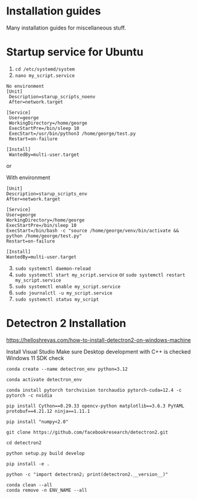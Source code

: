 # Installation guides

Many installation guides for miscellaneous stuff.


# Startup service for Ubuntu

1. ` cd /etc/systemd/system `
2. ` nano my_script.service `

```
No environment
[Unit]
 Description=starup_scripts_noenv
 After=network.target

[Service]
 User=george
 WorkingDirectory=/home/george
 ExecStartPre=/bin/sleep 10
 ExecStart=/usr/bin/python3 /home/george/test.py
 Restart=on-failure

[Install]
 WantedBy=multi-user.target
```

or 

With environment

```
[Unit]
Description=starup_scripts_env
After=network.target

[Service]
User=george
WorkingDirectory=/home/george
ExecStartPre=/bin/sleep 10
ExecStart=/bin/bash -c "source /home/george/venv/bin/activate && python /home/george/test.py"
Restart=on-failure

[Install]
WantedBy=multi-user.target
```

3. ` sudo systemctl daemon-reload `
4. ` sudo systemctl start my_script.service ` or ` sudo systemctl restart my_script.service `
5. ` sudo systemctl enable my_script.service `
6. ` sudo journalctl -u my_script.service `
7. ` sudo systemctl status my_script `

# Detectron 2 Installation

https://helloshreyas.com/how-to-install-detectron2-on-windows-machine

Install Visual Studio
Make sure Desktop development with C++ is checked
Windows 11 SDK check

```
conda create --name detectron_env python=3.12

conda activate detectron_env

conda install pytorch torchvision torchaudio pytorch-cuda=12.4 -c pytorch -c nvidia

pip install Cython==0.29.33 opencv-python matplotlib==3.6.3 PyYAML protobuf==4.21.12 ninja==1.11.1

pip install "numpy<2.0"

git clone https://github.com/facebookresearch/detectron2.git

cd detectron2

python setup.py build develop

pip install -e .

python -c "import detectron2; print(detectron2.__version__)"
```

```
conda clean --all
conda remove -n ENV_NAME --all
```